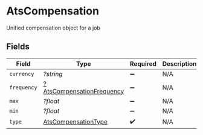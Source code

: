 # AtsCompensation

Unified compensation object for a job


## Fields

| Field                                                                        | Type                                                                         | Required                                                                     | Description                                                                  |
| ---------------------------------------------------------------------------- | ---------------------------------------------------------------------------- | ---------------------------------------------------------------------------- | ---------------------------------------------------------------------------- |
| `currency`                                                                   | *?string*                                                                    | :heavy_minus_sign:                                                           | N/A                                                                          |
| `frequency`                                                                  | [?AtsCompensationFrequency](../../models/shared/AtsCompensationFrequency.md) | :heavy_minus_sign:                                                           | N/A                                                                          |
| `max`                                                                        | *?float*                                                                     | :heavy_minus_sign:                                                           | N/A                                                                          |
| `min`                                                                        | *?float*                                                                     | :heavy_minus_sign:                                                           | N/A                                                                          |
| `type`                                                                       | [AtsCompensationType](../../models/shared/AtsCompensationType.md)            | :heavy_check_mark:                                                           | N/A                                                                          |
